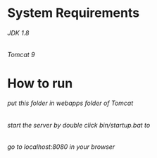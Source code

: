 <h1>System Requirements</h1>
<h6>JDK 1.8</h6>
<h6>Tomcat 9</h6>

<h1>How to run</h1>
<h6>put this folder in webapps folder of Tomcat</h6>
<h6>start the server by double click bin/startup.bat to</h6>
<h6>go to localhost:8080 in your browser</h6>
